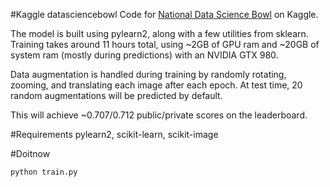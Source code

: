 #Kaggle datasciencebowl
Code for <a href="http://www.kaggle.com/c/datasciencebowl">National Data Science Bowl</a> on Kaggle.

The model is built using pylearn2, along with a few utilities from sklearn. Training takes around 11 hours total, using ~2GB of GPU ram and ~20GB of system ram (mostly during predictions) with an NVIDIA GTX 980.

Data augmentation is handled during training by randomly rotating, zooming, and translating each image after each epoch. At test time, 20 random augmentations will be predicted by default.

This will achieve ~0.707/0.712 public/private scores on the leaderboard.

#Requirements
pylearn2, scikit-learn, scikit-image

#Doitnow

    python train.py
